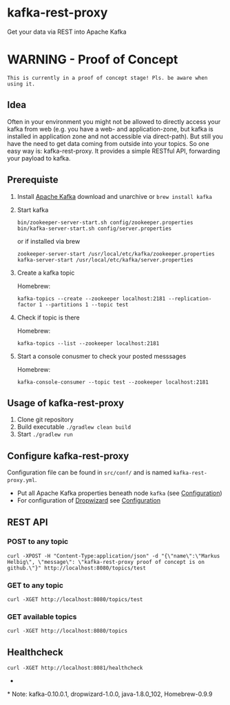 # kafka-rest-proxy
Get your data via REST into Apache Kafka

# WARNING - Proof of Concept

```
This is currently in a proof of concept stage! Pls. be aware when using it.
```

## Idea

Often in your environment you might not be allowed to directly access your kafka from web (e.g. you have a web- and application-zone, but kafka is installed in application zone and not accessible via direct-path). But still you have the need to get data coming from outside into your topics. So one easy way is: kafka-rest-proxy. It provides a simple RESTful API, forwarding your payload to kafka.

## Prerequiste

1. Install [Apache Kafka](http://kafka.apache.org) download and unarchive or `brew install kafka`
2. Start kafka

	```
	bin/zookeeper-server-start.sh config/zookeeper.properties
	bin/kafka-server-start.sh config/server.properties
	```
	
	or if installed via brew
	
	```
	zookeeper-server-start /usr/local/etc/kafka/zookeeper.properties
	kafka-server-start /usr/local/etc/kafka/server.properties
	```
	
3. Create a kafka topic

   Homebrew:
   ```
   kafka-topics --create --zookeeper localhost:2181 --replication-factor 1 --partitions 1 --topic test
   ```

4. Check if topic is there

   Homebrew:
   ```
   kafka-topics --list --zookeeper localhost:2181
   ```

5. Start a console conusmer to check your posted messsages

   Homebrew:
   ```
   kafka-console-consumer --topic test --zookeeper localhost:2181
   ```

## Usage of kafka-rest-proxy

1. Clone git repository
2. Build executable `./gradlew clean build`
3. Start `./gradlew run`

## Configure kafka-rest-proxy

Configuration file can be found in `src/conf/` and is named `kafka-rest-proxy.yml`.

- Put all Apache Kafka properties beneath node `kafka` (see [Configuration](http://kafka.apache.org/documentation.html#configuration))
- For configuration of [Dropwizard](http://www.dropwizard.io) see [Configuration](http://www.dropwizard.io/1.0.0/docs/manual/core.html#configuration)

## REST API

### POST to any topic

```
curl -XPOST -H "Content-Type:application/json" -d "{\"name\":\"Markus Helbig\", \"message\": \"kafka-rest-proxy proof of concept is on github.\"}" http://localhost:8080/topics/test
```

### GET to any topic

```
curl -XGET http://localhost:8080/topics/test
```

### GET available topics

```
curl -XGET http://localhost:8080/topics
```

## Healthcheck

```
curl -XGET http://localhost:8081/healthcheck
```

-

\* Note: kafka-0.10.0.1, dropwizard-1.0.0, java-1.8.0_102, Homebrew-0.9.9

